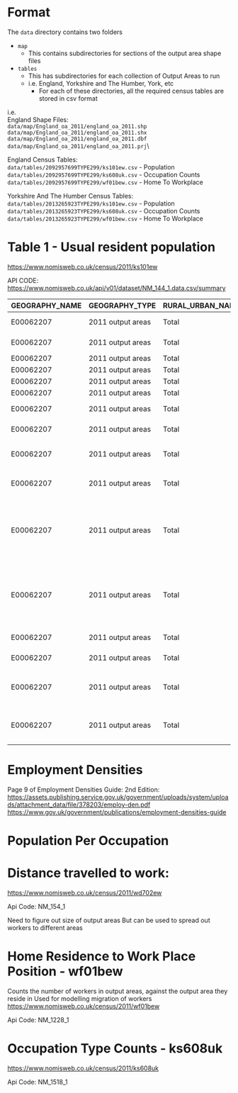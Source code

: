 # Format

The `data` directory contains two folders

* `map`
  - This contains subdirectories for sections of the output area shape files
* `tables`
  - This has subdirectories for each collection of Output Areas to run
  - i.e. England, Yorkshire and The Humber, York, etc
    * For each of these directories, all the required census tables are stored in csv format

i.e.\
England Shape Files:\
`data/map/England_oa_2011/england_oa_2011.shp`\
`data/map/England_oa_2011/england_oa_2011.shx`\
`data/map/England_oa_2011/england_oa_2011.dbf`\
`data/map/England_oa_2011/england_oa_2011.prj`\

England Census Tables:\
`data/tables/2092957699TYPE299/ks101ew.csv` - Population\
`data/tables/2092957699TYPE299/ks608uk.csv` - Occupation Counts\
`data/tables/2092957699TYPE299/wf01bew.csv` - Home To Workplace

Yorkshire And The Humber Census Tables:\
`data/tables/2013265923TYPE299/ks101ew.csv` - Population\
`data/tables/2013265923TYPE299/ks608uk.csv` - Occupation Counts\
`data/tables/2013265923TYPE299/wf01bew.csv` - Home To Workplace

# Table 1 - Usual resident population

https://www.nomisweb.co.uk/census/2011/ks101ew

API CODE: https://www.nomisweb.co.uk/api/v01/dataset/NM_144_1.data.csv/summary

|GEOGRAPHY_NAME|GEOGRAPHY_TYPE|RURAL_URBAN_NAME|RURAL_URBAN_TYPECODE|CELL_NAME|MEASURES_NAME|OBS_VALUE|OBS_STATUS|RECORD_OFFSET|RECORD_COUNT|
|---|---|---|---|---|---|---|---|---|---|
|E00062207|2011 output areas|Total|2000|all usual residents|Value|242|A|0|35645376|
|E00062207|2011 output areas|Total|2000|all usual residents|Percent|100.0|A|1|35645376|
|E00062207|2011 output areas|Total|2000|Males|Value|116|A|2|35645376|
|E00062207|2011 output areas|Total|2000|Males|Percent|47.9|A|3|35645376|
|E00062207|2011 output areas|Total|2000|Females|Value|126|A|4|35645376|
|E00062207|2011 output areas|Total|2000|Females|Percent|52.1|A|5|35645376|
|E00062207|2011 output areas|Total|2000|Lives in a household|Value|242|A|6|35645376|
|E00062207|2011 output areas|Total|2000|Lives in a household|Percent|100.0|A|7|35645376|
|E00062207|2011 output areas|Total|2000|Lives in a communal establishment|Value|0|A|8|35645376|
|E00062207|2011 output areas|Total|2000|Lives in a communal establishment|Percent|0.0|A|9|35645376|
|E00062207|2011 output areas|Total|2000|Schoolchild or full-time student aged 4 and over at their non term-time address|Value|7|A|10|35645376|
|E00062207|2011 output areas|Total|2000|Schoolchild or full-time student aged 4 and over at their non term-time address|Percent||Q|11|35645376|
|E00062207|2011 output areas|Total|2000|Area (Hectares)|Value|865.24|A|12|35645376|
|E00062207|2011 output areas|Total|2000|Area (Hectares)|Percent||Q|13|35645376|
|E00062207|2011 output areas|Total|2000|Density (number of persons per hectare)|Value|0.3|A|14|35645376|
|E00062207|2011 output areas|Total|2000|Density (number of persons per hectare)|Percent||Q|15|35645376|

# Employment Densities

Page 9 of Employment Densities Guide: 2nd
Edition: https://assets.publishing.service.gov.uk/government/uploads/system/uploads/attachment_data/file/378203/employ-den.pdf
https://www.gov.uk/government/publications/employment-densities-guide

# Population Per Occupation

# Distance travelled to work:

https://www.nomisweb.co.uk/census/2011/wd702ew

Api Code: NM_154_1

Need to figure out size of output areas But can be used to spread out workers to different areas

# Home Residence to Work Place Position - wf01bew

Counts the number of workers in output areas, against the output area they reside in Used for modelling migration of
workers
https://www.nomisweb.co.uk/census/2011/wf01bew

Api Code: NM_1228_1

# Occupation Type Counts - ks608uk

https://www.nomisweb.co.uk/census/2011/ks608uk

Api Code: NM_1518_1
